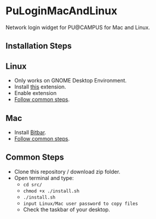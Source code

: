 # PuLoginMacAndLinux
Network login widget for PU@CAMPUS for Mac and Linux. 

## Installation Steps

## Linux
 - Only works on GNOME Desktop Environment.
 - Install [this](https://extensions.gnome.org/extension/1176/argos/) extension.
 - Enable extension
 - [Follow common steps](#common-steps).
 
## Mac
 - Install [Bitbar](https://getbitbar.com/).
 - [Follow common steps](#common-steps).
 
## Common Steps
 - Clone this repository / download zip folder.
 - Open terminal and type:
    - `cd src/`
    - `chmod +x ./install.sh`
    - `./install.sh`
    - `input Linux/Mac user password to copy files`
    - Check the taskbar of your desktop.
